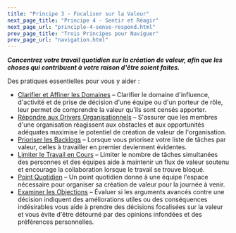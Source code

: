 ```yaml
---
title: "Principe 3 - Focaliser sur la Valeur"
next_page_title: "Principe 4 - Sentir et Réagir"
next_page_url: "principle-4-sense-respond.html"
prev_page_title: "Trois Principes pour Naviguer"
prev_page_url: "navigation.html"
---
```



**_Concentrez votre travail quotidien sur la création de valeur, afin que les choses qui contribuent à votre raison d'être soient faites._**

Des pratiques essentielles pour vous y aider :

- [Clarifier et Affiner les Domaines](clarify-and-develop-domains.html) – Clarifier le domaine d'influence, d'activité et de prise de décision d'une équipe ou d'un porteur de rôle, leur permet de comprendre la valeur qu'ils sont censés apporter.
- [Répondre aux Drivers Organisationnels](respond-to-organizational-drivers.html) – S'assurer que les membres d'une organisation réagissent aux obstacles et aux opportunités adéquates maximise le potentiel de création de valeur de l'organisation.
- [Prioriser les Backlogs](prioritize-backlogs.html) – Lorsque vous priorisez votre liste de tâches par valeur, celles à travailler en premier deviennent évidentes.
- [Limiter le Travail en Cours](limit-work-in-progress.html) – Limiter le nombre de tâches simultanées des personnes et des équipes aide à maintenir un flux de valeur soutenu et encourage la collaboration lorsque le travail se trouve bloqué.
- [Point Quotidien](daily-standup.html) – Un point quotidien donne à une équipe l'espace nécessaire pour organiser sa création de valeur pour la journée à venir.
- [Examiner les Objections](test-arguments-qualify-as-objections.html) – Évaluer si les arguments avancés contre une décision indiquent des améliorations utiles ou des conséquences indésirables vous aide à prendre des décisions focalisées sur la valeur et vous évite d'être détourné par des opinions infondées et des préférences personnelles.
